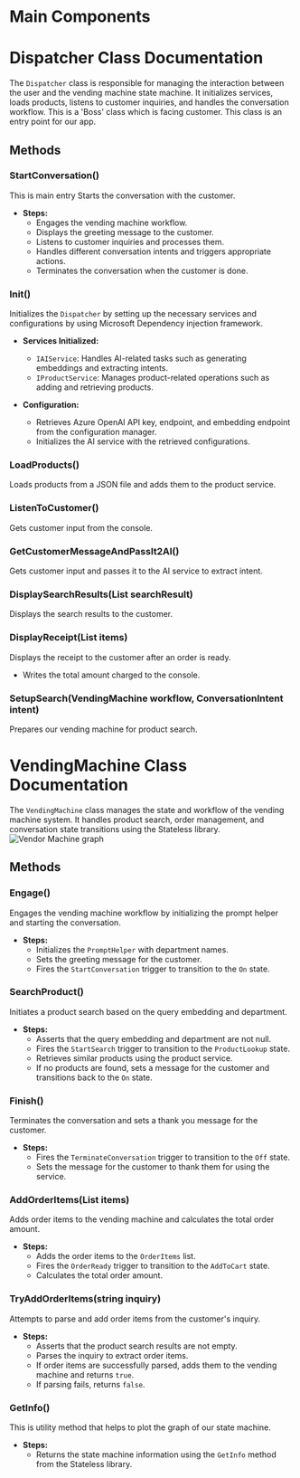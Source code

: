 # Main Components

# Dispatcher Class Documentation

The `Dispatcher` class is responsible for managing the interaction between the user and the vending machine state machine. It initializes services, loads products, listens to customer inquiries, and handles the conversation workflow.
This is a 'Boss' class which is facing customer. This class is an entry point for our app.

## Methods

### StartConversation()

This is main entry Starts the conversation with the customer.

- **Steps:**
  - Engages the vending machine workflow.
  - Displays the greeting message to the customer.
  - Listens to customer inquiries and processes them.
  - Handles different conversation intents and triggers appropriate actions.
  - Terminates the conversation when the customer is done.


### Init()

Initializes the `Dispatcher` by setting up the necessary services and configurations by using Microsoft Dependency injection framework.

- **Services Initialized:**
  - `IAIService`: Handles AI-related tasks such as generating embeddings and extracting intents.
  - `IProductService`: Manages product-related operations such as adding and retrieving products.

- **Configuration:**
  - Retrieves Azure OpenAI API key, endpoint, and embedding endpoint from the configuration manager.
  - Initializes the AI service with the retrieved configurations.

### LoadProducts()

Loads products from a JSON file and adds them to the product service.

### ListenToCustomer()

Gets customer input from the console.

### GetCustomerMessageAndPassIt2AI()

Gets customer input and passes it to the AI service to extract intent.

### DisplaySearchResults(List<ProductSearchResult> searchResult)

Displays the search results to the customer.

### DisplayReceipt(List<OrderItem> items)

Displays the receipt to the customer after an order is ready.
  - Writes the total amount charged to the console.

### SetupSearch(VendingMachine workflow, ConversationIntent intent)

Prepares our vending machine for product search.

# VendingMachine Class Documentation

The `VendingMachine` class manages the state and workflow of the vending machine system. It handles product search, order management, and conversation state transitions using the Stateless library.
![Vendor Machine graph]({https://raw.githubusercontent.com/usametov/StoreAgent/96cca969d06fed87d51ae406fbdbda89a8a911d3/docs/vending-machine.svg})

## Methods

### Engage()

Engages the vending machine workflow by initializing the prompt helper and starting the conversation.

- **Steps:**
  - Initializes the `PromptHelper` with department names.
  - Sets the greeting message for the customer.
  - Fires the `StartConversation` trigger to transition to the `On` state.

### SearchProduct()

Initiates a product search based on the query embedding and department.

- **Steps:**
  - Asserts that the query embedding and department are not null.
  - Fires the `StartSearch` trigger to transition to the `ProductLookup` state.
  - Retrieves similar products using the product service.
  - If no products are found, sets a message for the customer and transitions back to the `On` state.

### Finish()

Terminates the conversation and sets a thank you message for the customer.

- **Steps:**
  - Fires the `TerminateConversation` trigger to transition to the `Off` state.
  - Sets the message for the customer to thank them for using the service.

### AddOrderItems(List<OrderItem> items)

Adds order items to the vending machine and calculates the total order amount.

- **Steps:**
  - Adds the order items to the `OrderItems` list.
  - Fires the `OrderReady` trigger to transition to the `AddToCart` state.
  - Calculates the total order amount.

### TryAddOrderItems(string inquiry)

Attempts to parse and add order items from the customer's inquiry.

- **Steps:**
  - Asserts that the product search results are not empty.
  - Parses the inquiry to extract order items.
  - If order items are successfully parsed, adds them to the vending machine and returns `true`.
  - If parsing fails, returns `false`.

### GetInfo()

This is utility method that helps to plot the graph of our state machine.

- **Steps:**
  - Returns the state machine information using the `GetInfo` method from the Stateless library.

